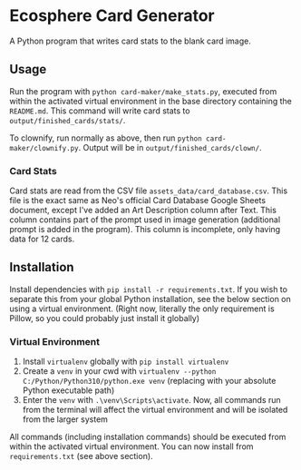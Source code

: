 # Ecosphere Card Generator

A Python program that writes card stats to the blank card image.

## Usage

Run the program with `python card-maker/make_stats.py`, executed from within the activated virtual environment in the
base directory containing the `README.md`. This command will write card stats to `output/finished_cards/stats/`.

To clownify, run normally as above, then run `python card-maker/clownify.py`. Output will be
in `output/finished_cards/clown/`.

### Card Stats

Card stats are read from the CSV file `assets_data/card_database.csv`. This file is the exact same as Neo's official
Card Database Google Sheets document, except I've added an Art Description column after Text. This column contains part
of the prompt used in image generation (additional prompt is added in the program). This column is incomplete, only
having data for 12 cards.

## Installation

Install dependencies with `pip install -r requirements.txt`. If you wish to separate this from your global Python
installation, see the below section on using a virtual environment. (Right now, literally the only requirement is
Pillow, so you could probably just install it globally)

### Virtual Environment

1. Install `virtualenv` globally with `pip install virtualenv`
2. Create a `venv` in your cwd with `virtualenv --python C:/Python/Python310/python.exe venv` (replacing with your
   absolute Python executable path)
3. Enter the `venv` with `.\venv\Scripts\activate`. Now, all commands run from the terminal will affect the virtual
   environment and will be isolated from the larger system

All commands (including installation commands) should be executed from within the activated virtual environment. You can
now install from `requirements.txt` (see above section).
